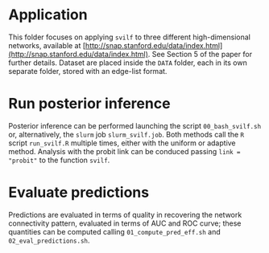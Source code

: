 # Application
This folder focuses on applying `svilf` to three different high-dimensional networks, available at [http://snap.stanford.edu/data/index.html](http://snap.stanford.edu/data/index.html). See Section 5 of the paper for further details.
Dataset are placed inside the `DATA` folder, each in its own separate folder, stored with an edge-list format.

# Run posterior inference 
Posterior inference can be performed launching the script `00_bash_svilf.sh` or, alternatively, the `slurm` job `slurm_svilf.job`. Both methods call the `R` script `run_svilf.R` multiple times, either with the uniform or adaptive method. Analysis with the probit link can be conduced passing `link = "probit"` to the function `svilf`.

# Evaluate predictions
Predictions are evaluated in terms of quality in recovering the network connectivity pattern, evaluated in terms of AUC and ROC curve; these quantities can be computed calling `01_compute_pred_eff.sh` and `02_eval_predictions.sh`.
